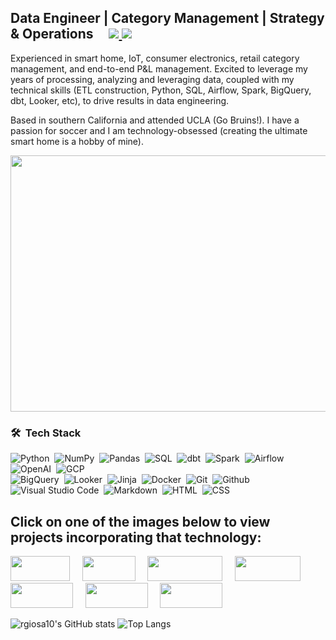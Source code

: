 <h2>
  Data Engineer | Category Management | Strategy & Operations &nbsp; &nbsp;
	<a href="https://www.linkedin.com/in/rubengiosa/">
		<img src="https://img.shields.io/badge/linkedin%20-%230077B5.svg?&style=flat&logo=linkedin&logoColor=white" />
	</a>
	<a href="mailto:rubenalexgiosa@gmail.com">
		<img src="https://img.shields.io/badge/Gmail-D14836?style=flat&logo=gmail&logoColor=white" />
	</a>
</h2>

Experienced in smart home, IoT, consumer electronics, retail category management, and end-to-end P&L management. Excited to leverage my years of processing, analyzing and leveraging data, coupled with my technical skills (ETL construction, Python, SQL, Airflow, Spark, BigQuery, dbt, Looker, etc), to drive results in data engineering.

Based in southern California and attended UCLA (Go Bruins!). I have a passion for soccer and I am technology-obsessed (creating the ultimate smart home is a hobby of mine).

<img src='https://user-images.githubusercontent.com/115185983/221060662-e527d92b-80d3-4258-9021-4fd866c2afa8.png' width='850' height='410'>

### 🛠 &nbsp;Tech Stack
![Python](https://img.shields.io/badge/-Python-05122A?style=flat&logo=python)&nbsp;
![NumPy](https://img.shields.io/badge/numpy%20-%23013243.svg?&style=flat&logo=numpy&logoColor=white)&nbsp;
![Pandas](https://img.shields.io/badge/pandas%20-%23150458.svg?&style=flat&logo=pandas&logoColor=white)&nbsp;
![SQL](https://img.shields.io/badge/-MySQL-05122A?style=flat&logo=mysql)&nbsp;
![dbt](https://img.shields.io/badge/-dbt-05122A?style=flat&logo=dbt)&nbsp; 
![Spark](https://img.shields.io/badge/-ApacheSpark-05122A?style=flat&logo=apachespark)&nbsp; 
![Airflow](https://img.shields.io/badge/-ApacheAirflow-05122A?style=flat&logo=apacheairflow)&nbsp;
![OpenAI](https://img.shields.io/badge/-OpenAI-05122A?style=flat&logo=openai)&nbsp;
![GCP](https://img.shields.io/badge/-GoogleCloud-05122A?style=flat&logo=googlecloud)&nbsp; \
![BigQuery](https://img.shields.io/badge/-BigQuery-05122A?style=flat&logo=bigquery)&nbsp; 
![Looker](https://img.shields.io/badge/-Looker-05122A?style=flat&logo=looker)&nbsp;
![Jinja](https://img.shields.io/badge/-Jinja-05122A?style=flat&logo=jinja)&nbsp;
![Docker](https://img.shields.io/badge/-Docker-05122A?style=flat&logo=docker)&nbsp;
![Git](https://img.shields.io/badge/-Git-05122A?style=flat&logo=git)&nbsp;
![Github](https://img.shields.io/badge/-Github-05122A?style=flat&logo=github)&nbsp;
![Visual Studio Code](https://img.shields.io/badge/-Visual%20Studio%20Code-05122A?style=flat&logo=visual-studio-code&logoColor=007ACC)&nbsp;
![Markdown](https://img.shields.io/badge/-Markdown-05122A?style=flat&logo=markdown)&nbsp;
![HTML](https://img.shields.io/badge/-HTML-05122A?style=flat&logo=html5)&nbsp;
![CSS](https://img.shields.io/badge/-CSS-05122A?style=flat&logo=css3)&nbsp;

## Click on one of the images below to view projects incorporating that technology:

[<img src='https://img.shields.io/badge/-Python-05122A?style=flat&logo=python' width='95' height='40'>](https://github.com/rgiosa10/crypto-pricing-project.git) &nbsp; &nbsp;
[<img src='https://img.shields.io/badge/-dbt-05122A?style=flat&logo=dbt' width='85' height='40'>](https://github.com/rgiosa10/dbt-indpnt-proj.git) &nbsp; &nbsp;
[<img src='https://img.shields.io/badge/-ApacheAirflow-05122A?style=flat&logo=apacheairflow' width='120' height='40'>](https://github.com/rgiosa10/team-week3.git) &nbsp; &nbsp; 
[<img src='https://img.shields.io/badge/-MySQL-05122A?style=flat&logo=mysql' width='105' height='40'>](https://github.com/rgiosa10/Emissions-by-Country.git) &nbsp; &nbsp; 
[<img src='https://img.shields.io/badge/-BigQuery-05122A?style=flat&logo=bigquery' width='100' height='40'>](https://github.com/rgiosa10/team-week3.git) &nbsp; &nbsp; 
[<img src='https://img.shields.io/badge/-Looker-05122A?style=flat&logo=looker' width='100' height='40'>](https://github.com/rgiosa10/Emissions-by-Country.git) &nbsp; &nbsp; 
[<img src='https://img.shields.io/badge/-OpenAI-05122A?style=flat&logo=openai' width='100' height='40'>](https://github.com/rgiosa10/crypto-pricing-project.git)


![rgiosa10's GitHub stats](https://github-readme-stats.vercel.app/api?username=rgiosa10&theme=dark&show_icons=true&hide_title=true)
![Top Langs](https://github-readme-stats.vercel.app/api/top-langs/?username=rgiosa10&theme=dark&show_icons=true&layout=compact&langs_count=7&hide_title=true)



